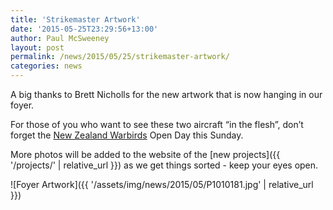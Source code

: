 ```yaml
---
title: 'Strikemaster Artwork'
date: '2015-05-25T23:29:56+13:00'
author: Paul McSweeney
layout: post
permalink: /news/2015/05/25/strikemaster-artwork/
categories: news
---
```


A big thanks to Brett Nicholls for the new artwork that is now hanging in our foyer. 

For those of you who want to see these two aircraft “in the flesh”, don’t forget the [New Zealand Warbirds](https://nzwarbirds.org.nz/) Open Day this Sunday.

More photos will be added to the website of the [new projects]({{ '/projects/' | relative_url }}) as we get things sorted - keep your eyes open.

![Foyer Artwork]({{ '/assets/img/news/2015/05/P1010181.jpg' | relative_url }})
